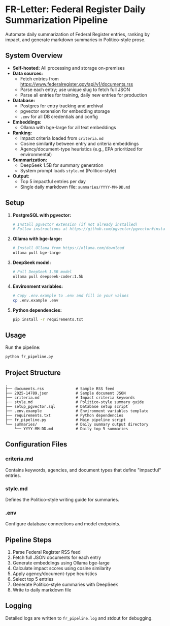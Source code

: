 # FR-Letter: Federal Register Daily Summarization Pipeline

Automate daily summarization of Federal Register entries, ranking by impact, and generate markdown summaries in Politico-style prose.

## System Overview

- **Self-hosted:** All processing and storage on-premises
- **Data sources:** 
  - Fetch entries from https://www.federalregister.gov/api/v1/documents.rss
  - Parse each entry; use unique slug to fetch full JSON
  - Parse all entries for training, daily new entries for production
- **Database:**
  - Postgres for entry tracking and archival
  - pgvector extension for embedding storage
  - `.env` for all DB credentials and config
- **Embeddings:**
  - Ollama with bge-large for all text embeddings
- **Ranking:**
  - Impact criteria loaded from `criteria.md`
  - Cosine similarity between entry and criteria embeddings
  - Agency/document-type heuristics (e.g., EPA prioritized for environmental)
- **Summarization:**
  - DeepSeek 1.5B for summary generation
  - System prompt loads `style.md` (Politico-style)
- **Output:**
  - Top 5 impactful entries per day
  - Single daily markdown file: `summaries/YYYY-MM-DD.md`

## Setup

1. **PostgreSQL with pgvector:**
   ```bash
   # Install pgvector extension (if not already installed)
   # Follow instructions at https://github.com/pgvector/pgvector#installation
   ```

2. **Ollama with bge-large:**
   ```bash
   # Install Ollama from https://ollama.com/download
   ollama pull bge-large
   ```

3. **DeepSeek model:**
   ```bash
   # Pull DeepSeek 1.5B model
   ollama pull deepseek-coder:1.5b
   ```

4. **Environment variables:**
   ```bash
   # Copy .env.example to .env and fill in your values
   cp .env.example .env
   ```

5. **Python dependencies:**
   ```bash
   pip install -r requirements.txt
   ```

## Usage

Run the pipeline:
```bash
python fr_pipeline.py
```

## Project Structure

```
.
├── documents.rss              # Sample RSS feed
├── 2025-14789.json            # Sample document JSON
├── criteria.md                # Impact criteria keywords
├── style.md                   # Politico-style summary guide
├── setup_pgvector.sql         # Database setup script
├── .env.example               # Environment variables template
├── requirements.txt           # Python dependencies
├── fr_pipeline.py             # Main pipeline script
└── summaries/                 # Daily summary output directory
    └── YYYY-MM-DD.md          # Daily top 5 summaries
```

## Configuration Files

### criteria.md
Contains keywords, agencies, and document types that define "impactful" entries.

### style.md
Defines the Politico-style writing guide for summaries.

### .env
Configure database connections and model endpoints.

## Pipeline Steps

1. Parse Federal Register RSS feed
2. Fetch full JSON documents for each entry
3. Generate embeddings using Ollama bge-large
4. Calculate impact scores using cosine similarity
5. Apply agency/document-type heuristics
6. Select top 5 entries
7. Generate Politico-style summaries with DeepSeek
8. Write to daily markdown file

## Logging

Detailed logs are written to `fr_pipeline.log` and stdout for debugging.
